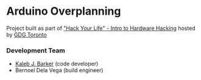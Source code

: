 # Arduino Overplanning #

Project built as part of ["Hack Your Life" - Intro to Hardware Hacking](https://www.meetup.com/GDG-Toronto/events/237808482/) hosted by [GDG Toronto](https://www.meetup.com/GDG-Toronto/)

### Development Team ###

* [Kaleb J. Barker](https://bitbucket.org/brainfork/) (code developer)
* Bernoel Dela Vega (build engineer)